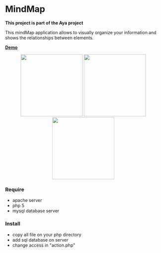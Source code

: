 # MindMap

**This project is part of the Aya project**

This mindMap application allows to visually organize your information and shows the relationships between elements.

[**Demo**](https://sjtm.fr/demo/mindMap/index.php)

<p align="center">
  <img src="https://raw.githubusercontent.com/fred-sjtm/mindMap/master/img/capture1.png?raw=true" height="200">
  <img src="https://raw.githubusercontent.com/fred-sjtm/mindMap/master/img/capture2.png?raw=true" height="200">
  <img src="https://raw.githubusercontent.com/fred-sjtm/mindMap/master/img/capture3.png?raw=true" height="200">
</p>


### Require

- apache server
- php 5
- mysql database server

### Install

- copy all file on your php directory
- add sql database on server
- change access in "action.php"
